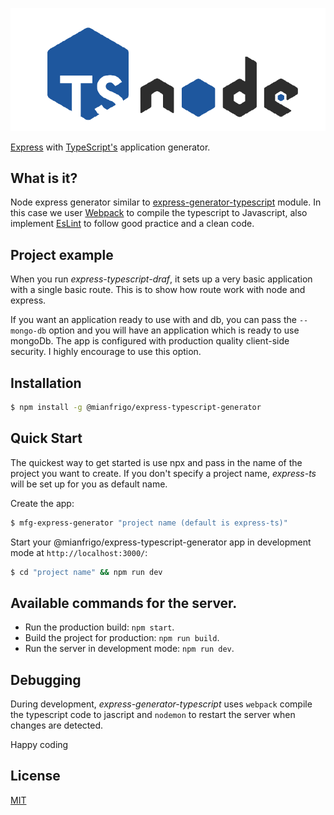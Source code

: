 ![express-typescript](https://github.com/mianfrigo/mfg-express-typescript-generator/blob/main/express-typescript-draf.png?raw=true)

[Express](https://www.npmjs.com/package/express) with [TypeScript's](https://www.npmjs.com/package/typescript) application generator.

## What is it?

Node express generator similar to [express-generator-typescript](https://github.com/seanpmaxwell/express-generator-typescript) module. In this case we user
[Webpack](https://webpack.js.org/) to compile the typescript to Javascript, also implement [EsLint](https://eslint.org/) to follow
good practice and a clean code.

## Project example

When you run _express-typescript-draf_, it sets up a very basic application with a single basic route.
This is to show how route work with node and express.

If you want an application ready to use with and db, you can pass the `--mongo-db` option and you will have an
application which is ready to use mongoDb. The app is configured with production quality client-side security.
I highly encourage to use this option.

## Installation

```bash
$ npm install -g @mianfrigo/express-typescript-generator
```

## Quick Start

The quickest way to get started is use npx and pass in the name of the project you want to create.
If you don't specify a project name, _express-ts_ will be set up for you as default name.

Create the app:

```bash
$ mfg-express-generator "project name (default is express-ts)"
```

Start your @mianfrigo/express-typescript-generator app
in development mode at `http://localhost:3000/`:

```bash
$ cd "project name" && npm run dev
```

## Available commands for the server.

- Run the production build: `npm start`.
- Build the project for production: `npm run build`.
- Run the server in development mode: `npm run dev`.

## Debugging

During development, _express-generator-typescript_ uses `webpack` compile the typescript code to jascript
and `nodemon` to restart the server when changes are detected.

Happy coding

## License

[MIT](LICENSE)
